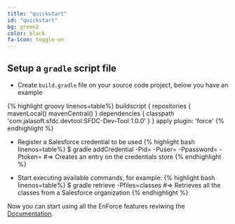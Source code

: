 ```yaml
---
title: "quickstart"
id: "quickstart"
bg: green2
color: black
fa-icon: toggle-on
---
```


## Setup a `gradle` script file

- Create `build.gradle` file on your source code project, below you have an example

{% highlight groovy linenos=table%}
buildscript {
   repositories {
       mavenLocal()
       mavenCentral()
   }
   dependencies {
       classpath 'com.jalasoft.sfdc.devtool:SFDC-Dev-Tool:1.0.0'
   }
}
apply plugin: 'force'
{% endhighlight %}

- Register a Salesforce credential to be used
{% highlight bash linenos=table%}
   $ gradle addCredential -Pid=<identifier> -Puser=<USER NAME> 
                          -Ppassword=<PASSWORD> -Ptoken=<SECURITY TOKEN>
   #=> Creates an entry on the credentials store
{% endhighlight %}

- Start executing available commands, for example:
{% highlight bash linenos=table%}
   $ gradle retrieve -Pfiles=classes
   #=> Retrieves all the classes from a Salesforce organization
{% endhighlight %}

Now you can start using all the EnForce features reviwing the [Documentation](/docs/home).

